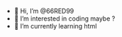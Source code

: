 - 👋 Hi, I’m @66RED99
- 👀 I’m interested in coding maybe ?
- 🌱 I’m currently learning html


<!---
66RED99/66RED99 is a ✨ special ✨ repository because its `README.md` (this file) appears on your GitHub profile.
You can click the Preview link to take a look at your changes.
--->
